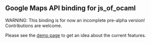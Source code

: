 
## Google Maps API binding for js_of_ocaml

WARNING: This binding is for now an incomplete pre-alpha version! Contributions are welcome.

Please see the [demo page](http://slegrand45.github.io/jsoo_google_maps.site/demo/) to get an idea about the current features.

